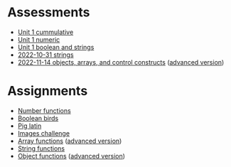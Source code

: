 # Assessments

- [Unit 1 cummulative](https://github.com/bhs-intro-to-programming/answers/blob/main/assessments/unit-01/code.js)
- [Unit 1 numeric](https://github.com/bhs-intro-to-programming/answers/blob/main/assessments/unit-01-numeric/code.js)
- [Unit 1 boolean and strings](https://github.com/bhs-intro-to-programming/answers/blob/main/assessments/unit-01-booleans-and-strings/code.js)
- [2022-10-31 strings](https://github.com/bhs-intro-to-programming/answers/blob/main/assessments/2022-10-31-strings/code.js)
- [2022-11-14 objects, arrays, and control constructs](https://github.com/bhs-intro-to-programming/answers/blob/main/assessments/2022-11-14-objects-arrays-and-control-constructs/code.js) ([advanced version](https://github.com/bhs-intro-to-programming/answers/blob/main/assessments/2022-11-14-objects-arrays-and-control-constructs/code-advanced.js))

# Assignments

- [Number functions](https://github.com/bhs-intro-to-programming/answers/blob/main/assignments/number-functions/code.js)
- [Boolean birds](https://github.com/bhs-intro-to-programming/answers/blob/main/assignments/boolean-birds/code.js)
- [Pig latin](https://github.com/bhs-intro-to-programming/answers/blob/main/assignments/pig-latin/code.js)
- [Images challenge](https://github.com/bhs-intro-to-programming/answers/blob/main/assignments/images-challenge/code.js)
- [Array functions](https://github.com/bhs-intro-to-programming/answers/blob/main/assignments/array-functions/code.js) ([advanced version](https://github.com/bhs-intro-to-programming/answers/blob/main/assignments/array-functions/code-advanced.js))
- [String functions](https://github.com/bhs-intro-to-programming/answers/blob/main/assignments/string-functions/code.js)
- [Object functions](https://github.com/bhs-intro-to-programming/answers/blob/main/assignments/object-functions/code.js) ([advanced version](https://github.com/bhs-intro-to-programming/answers/blob/main/assignments/object-functions/code-advanced.js))
